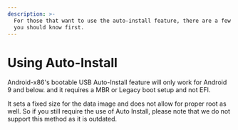 ```yaml
---
description: >-
  For those that want to use the auto-install feature, there are a few things
  you should know first.
---
```


# Using Auto-Install

Android-x86's bootable USB Auto-Install feature will only work for Android 9 and below. and it requires a MBR or Legacy boot setup and not EFI.&#x20;

It sets a fixed size for the data image and does not allow for proper root as well. So if you still require the use of Auto Install, please note that we do not support this method as it is outdated.&#x20;
